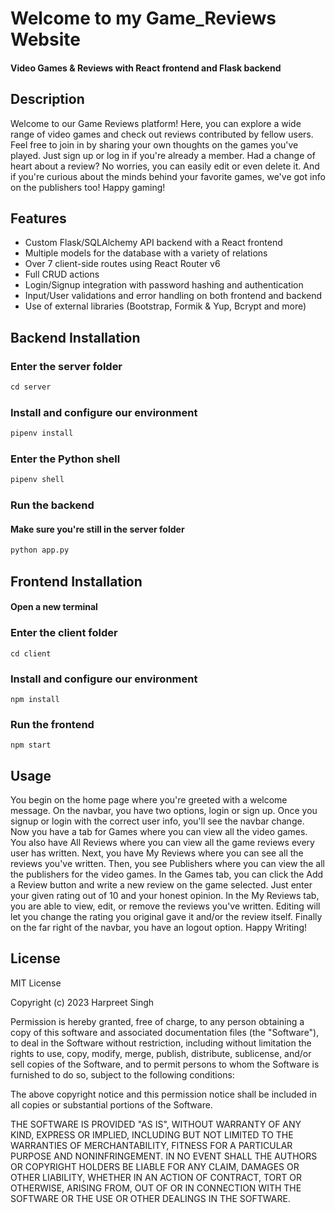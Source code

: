 # Welcome to my Game_Reviews Website
#### Video Games &amp; Reviews with React frontend and Flask backend

## Description
Welcome to our Game Reviews platform! Here, you can explore a wide range of video games and check out reviews contributed by fellow users. Feel free to join in by sharing your own thoughts on the games you've played. Just sign up or log in if you're already a member. Had a change of heart about a review? No worries, you can easily edit or even delete it. And if you're curious about the minds behind your favorite games, we've got info on the publishers too! Happy gaming!


## Features
+ Custom Flask/SQLAlchemy API backend with a React frontend
+ Multiple models for the database with a variety of relations
+ Over 7 client-side routes using React Router v6
+ Full CRUD actions
+ Login/Signup integration with password hashing and authentication
+ Input/User validations and error handling on both frontend and backend
+ Use of external libraries (Bootstrap, Formik &amp; Yup, Bcrypt and more)


## Backend Installation

### Enter the server folder
```python
cd server
```

### Install and configure our environment
```python
pipenv install
```

### Enter the Python shell
```python
pipenv shell
``` 

### Run the backend
#### Make sure you're still in the server folder
```python
python app.py
```

## Frontend Installation

#### Open a new terminal
### Enter the client folder
```react
cd client
```

### Install and configure our environment
```react
npm install
```

### Run the frontend
```react
npm start
```

## Usage
You begin on the home page where you're greeted with a welcome message. On the navbar, you have two options, login or sign up. Once you signup or login with the correct user info, you'll see the navbar change. Now you have a tab for Games where you can view all the video games. You also have All Reviews where you can view all the game reviews every user has written. Next, you have My Reviews where you can see all the reviews you've written. Then, you see Publishers where you can view the all the publishers for the video games. In the Games tab, you can click the Add a Review button and write a new review on the game selected. Just enter your given rating out of 10 and your honest opinion. In the My Reviews tab, you are able to view, edit, or remove the reviews you've written. Editing will let you change the rating you original gave it and/or the review itself. Finally on the far right of the navbar, you have an logout option. Happy Writing!


## License
MIT License

Copyright (c) 2023 Harpreet Singh

Permission is hereby granted, free of charge, to any person obtaining a copy of this software and associated documentation files (the "Software"), to deal in the Software without restriction, including without limitation the rights to use, copy, modify, merge, publish, distribute, sublicense, and/or sell copies of the Software, and to permit persons to whom the Software is furnished to do so, subject to the following conditions:

The above copyright notice and this permission notice shall be included in all copies or substantial portions of the Software.

THE SOFTWARE IS PROVIDED "AS IS", WITHOUT WARRANTY OF ANY KIND, EXPRESS OR IMPLIED, INCLUDING BUT NOT LIMITED TO THE WARRANTIES OF MERCHANTABILITY, FITNESS FOR A PARTICULAR PURPOSE AND NONINFRINGEMENT. IN NO EVENT SHALL THE AUTHORS OR COPYRIGHT HOLDERS BE LIABLE FOR ANY CLAIM, DAMAGES OR OTHER LIABILITY, WHETHER IN AN ACTION OF CONTRACT, TORT OR OTHERWISE, ARISING FROM, OUT OF OR IN CONNECTION WITH THE SOFTWARE OR THE USE OR OTHER DEALINGS IN THE SOFTWARE.